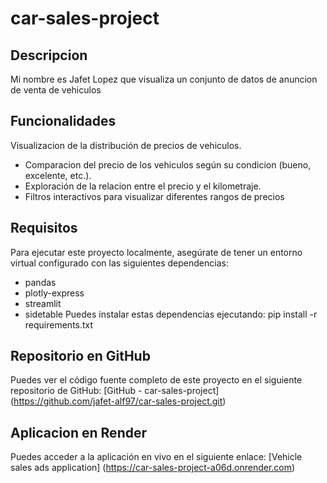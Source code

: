 # car-sales-project
## Descripcion
Mi nombre es Jafet Lopez que visualiza un conjunto de datos de anuncion de venta de vehiculos
## Funcionalidades
Visualizacion de la distribución de precios de vehiculos.
- Comparacion del precio de los vehiculos según su condicion (bueno, excelente, etc.).
- Exploración de la relacion entre el precio y el kilometraje.
- Filtros interactivos para visualizar diferentes rangos de precios
## Requisitos
Para ejecutar este proyecto localmente, asegúrate de tener un entorno virtual configurado con las siguientes dependencias:
- pandas
- plotly-express
- streamlit
- sidetable
Puedes instalar estas dependencias ejecutando:
pip install -r requirements.txt
## Repositorio en GitHub
Puedes ver el código fuente completo de este proyecto en el siguiente repositorio de GitHub:
[GitHub - car-sales-project] (https://github.com/jafet-alf97/car-sales-project.git)
## Aplicacion en Render
Puedes acceder a la aplicación en vivo en el siguiente enlace:
[Vehicle sales ads application] (https://car-sales-project-a06d.onrender.com)